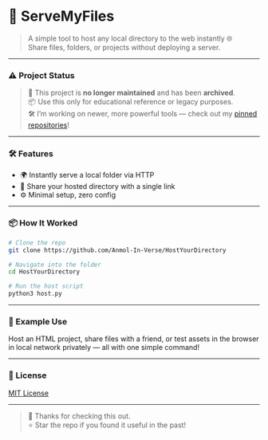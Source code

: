 # 🚀 ServeMyFiles

> A simple tool to host any local directory to the web instantly 🌐  
> Share files, folders, or projects without deploying a server.

---

### ⚠️ Project Status

> 🚫 This project is **no longer maintained** and has been **archived**.  
> 📦 Use this only for educational reference or legacy purposes.  
> 🛠️ I’m working on newer, more powerful tools — check out my [pinned repositories](https://github.com/Anmol-In-Verse)!

---

### 🛠️ Features

- 🌍 Instantly serve a local folder via HTTP
- 🔗 Share your hosted directory with a single link
- ⚙️ Minimal setup, zero config

---

### 📦 How It Worked

```bash
# Clone the repo
git clone https://github.com/Anmol-In-Verse/HostYourDirectory

# Navigate into the folder
cd HostYourDirectory

# Run the host script
python3 host.py
```

---

### 🧪 Example Use

Host an HTML project, share files with a friend, or test assets in the browser in local network privately — all with one simple command!

---

### 📄 License

[MIT License](LICENSE)

---

> 🙏 Thanks for checking this out.  
> ⭐ Star the repo if you found it useful in the past!

